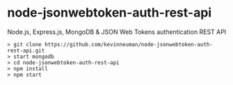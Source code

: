 # node-jsonwebtoken-auth-rest-api

Node.js, Express.js, MongoDB & JSON Web Tokens authentication REST API

```
> git clone https://github.com/kevinneuman/node-jsonwebtoken-auth-rest-api.git
> start mongodb
> cd node-jsonwebtoken-auth-rest-api
> npm install
> npm start
```